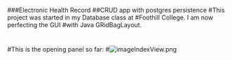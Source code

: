 ###Electronic Health Record
##CRUD app with postgres persistence
#This project was started in my Database class at
#Foothill College.  I am now perfecting the GUI
#with Java GRidBagLayout.
#
#This is the opening panel so far:
#![imageIndexView.png](./)
